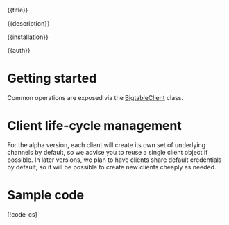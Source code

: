 {{title}}

{{description}}

{{installation}}

{{auth}}

# Getting started

Common operations are exposed via the
[BigtableClient](obj/api/Google.Cloud.Bigtable.V2.BigtableClient.yml)
class.

# Client life-cycle management

For the alpha version, each client will create its own set of underlying
channels by default, so we advise you to reuse a single client object if
possible. In later versions, we plan to have clients share default
credentials by default, so it will be possible to create new clients cheaply
as needed.

# Sample code

[!code-cs[](obj/snippets/Google.Cloud.Bigtable.V2.BigtableClient.txt#Overview)]
